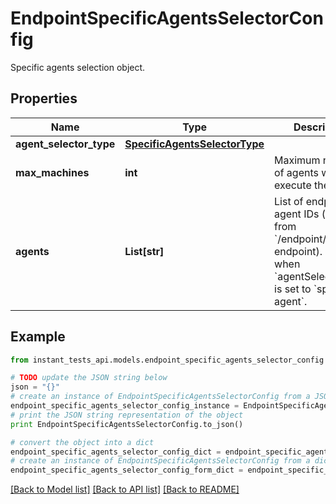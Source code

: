 # EndpointSpecificAgentsSelectorConfig

Specific agents selection object.

## Properties
Name | Type | Description | Notes
------------ | ------------- | ------------- | -------------
**agent_selector_type** | [**SpecificAgentsSelectorType**](SpecificAgentsSelectorType.md) |  | [optional] 
**max_machines** | **int** | Maximum number of agents which can execute the test. | [optional] 
**agents** | **List[str]** | List of endpoint agent IDs (obtained from &#x60;/endpoint/agents&#x60; endpoint). Required when &#x60;agentSelectorType&#x60; is set to &#x60;specific-agent&#x60;. | [optional] 

## Example

```python
from instant_tests_api.models.endpoint_specific_agents_selector_config import EndpointSpecificAgentsSelectorConfig

# TODO update the JSON string below
json = "{}"
# create an instance of EndpointSpecificAgentsSelectorConfig from a JSON string
endpoint_specific_agents_selector_config_instance = EndpointSpecificAgentsSelectorConfig.from_json(json)
# print the JSON string representation of the object
print EndpointSpecificAgentsSelectorConfig.to_json()

# convert the object into a dict
endpoint_specific_agents_selector_config_dict = endpoint_specific_agents_selector_config_instance.to_dict()
# create an instance of EndpointSpecificAgentsSelectorConfig from a dict
endpoint_specific_agents_selector_config_form_dict = endpoint_specific_agents_selector_config.from_dict(endpoint_specific_agents_selector_config_dict)
```
[[Back to Model list]](../README.md#documentation-for-models) [[Back to API list]](../README.md#documentation-for-api-endpoints) [[Back to README]](../README.md)


